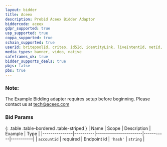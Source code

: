 ```yaml
---
layout: bidder
title: Aceex
description: Prebid Aceex Bidder Adaptor
biddercode: aceex
gdpr_supported: true
usp_supported: true
coppa_supported: true
schain_supported: true
userId: britepoolId, criteo, id5Id, identityLink, liveIntentId, netId, parrableId, pubCommonId, unifiedId
media_types: banner, video, native
safeframes_ok: true
bidder_supports_deals: true
pbjs: false
pbs: true
---
```


### Note:

The Example Bidding adapter requires setup before beginning. Please contact us at tech@aceex.com

### Bid Params

{: .table .table-bordered .table-striped }
| Name          | Scope    | Description           | Example   | Type      |
|---------------|----------|-----------------------|-----------|-----------|
| `accountid`      | required | Endpoint id | `'hash'`    | `string` |

